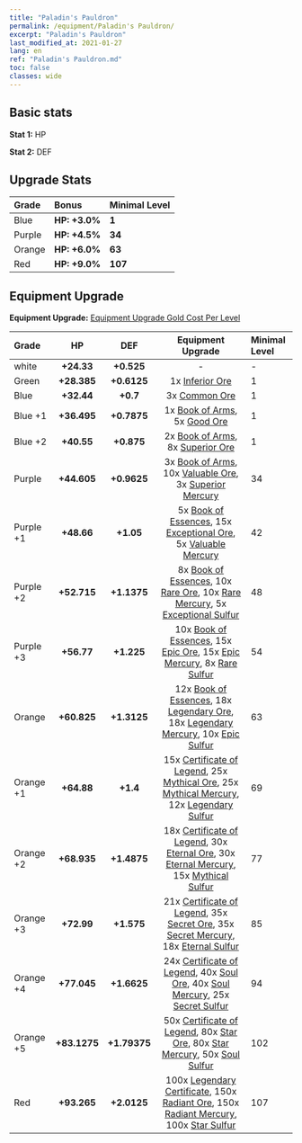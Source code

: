 ```yaml
---
title: "Paladin's Pauldron"
permalink: /equipment/Paladin's Pauldron/
excerpt: "Paladin's Pauldron"
last_modified_at: 2021-01-27
lang: en
ref: "Paladin's Pauldron.md"
toc: false
classes: wide
---
```


## Basic stats
 **Stat 1:** HP

 **Stat 2:** DEF

## Upgrade Stats

  |     Grade    |   Bonus | Minimal Level | 
  |:-------------|:--------|:--------------| 
  | Blue | **HP: +3.0%** | **1** | 
  | Purple | **HP: +4.5%** | **34** | 
  | Orange | **HP: +6.0%** | **63** | 
  | Red | **HP: +9.0%** | **107** | 


## Equipment Upgrade
 **Equipment Upgrade:** [Equipment Upgrade Gold Cost Per Level](/equipment/EquipmentUpgradeCostPerLevel/) 

  |          Grade      | HP | DEF | Equipment Upgrade | Minimal Level |
  |:--------------------|:---------:|:---------:|:----------------:|:--------------|
  | white | **+24.33** | **+0.525** | - | - |
  | Green | **+28.385** | **+0.6125** | 1x [ Inferior Ore](/Items/mat_103/) | 1 |
  | Blue | **+32.44** | **+0.7** | 3x [ Common Ore](/Items/mat_39/) | 1 |
  | Blue +1 | **+36.495** | **+0.7875** | 1x [ Book of Arms](/Items/mat_32/), 5x [ Good Ore](/Items/mat_78/) | 1 |
  | Blue +2 | **+40.55** | **+0.875** | 2x [ Book of Arms](/Items/mat_71/), 8x [ Superior Ore](/Items/mat_13/) | 1 |
  | Purple | **+44.605** | **+0.9625** | 3x [ Book of Arms](/Items/mat_6/), 10x [ Valuable Ore](/Items/mat_55/), 3x [ Superior Mercury](/Items/mat_15/) | 34 |
  | Purple +1 | **+48.66** | **+1.05** | 5x [ Book of Essences](/Items/mat_44/), 15x [ Exceptional Ore](/Items/mat_67/), 5x [ Valuable Mercury](/Items/mat_58/) | 42 |
  | Purple +2 | **+52.715** | **+1.1375** | 8x [ Book of Essences](/Items/mat_84/), 10x [ Rare Ore](/Items/mat_2/), 10x [ Rare Mercury](/Items/mat_29/), 5x [ Exceptional Sulfur](/Items/mat_1/) | 48 |
  | Purple +3 | **+56.77** | **+1.225** | 10x [ Book of Essences](/Items/mat_20/), 15x [ Epic Ore](/Items/mat_42/), 15x [ Epic Mercury](/Items/mat_70/), 8x [ Rare Sulfur](/Items/mat_46/) | 54 |
  | Orange | **+60.825** | **+1.3125** | 12x [ Book of Essences](/Items/mat_60/), 18x [ Legendary Ore](/Items/mat_81/), 18x [ Legendary Mercury](/Items/mat_3/), 10x [ Epic Sulfur](/Items/mat_83/) | 63 |
  | Orange +1 | **+64.88** | **+1.4** | 15x [ Certificate of Legend](/Items/mat_96/), 25x [ Mythical Ore](/Items/mat_23/), 25x [ Mythical Mercury](/Items/mat_50/), 12x [ Legendary Sulfur](/Items/mat_18/) | 69 |
  | Orange +2 | **+68.935** | **+1.4875** | 18x [ Certificate of Legend](/Items/mat_25/), 30x [ Eternal Ore](/Items/mat_36/), 30x [ Eternal Mercury](/Items/mat_62/), 15x [ Mythical Sulfur](/Items/mat_35/) | 77 |
  | Orange +3 | **+72.99** | **+1.575** | 21x [ Certificate of Legend](/Items/mat_38/), 35x [ Secret Ore](/Items/mat_99/), 35x [ Secret Mercury](/Items/mat_22/), 18x [ Eternal Sulfur](/Items/mat_97/) | 85 |
  | Orange +4 | **+77.045** | **+1.6625** | 24x [ Certificate of Legend](/Items/mat_100/), 40x [ Soul Ore](/Items/mat_8/), 40x [ Soul Mercury](/Items/mat_34/), 25x [ Secret Sulfur](/Items/mat_7/) | 94 |
  | Orange +5 | **+83.1275** | **+1.79375** | 50x [ Certificate of Legend](/Items/mat_11/), 80x [ Star Ore](/Items/mat_72/), 80x [ Star Mercury](/Items/mat_98/), 50x [ Soul Sulfur](/Items/mat_73/) | 102 |
  | Red | **+93.265** | **+2.0125** | 100x [ Legendary Certificate](/Items/mat_76/), 150x [ Radiant Ore](/Items/mat_88/), 150x [ Radiant Mercury](/Items/mat_24/), 100x [ Star Sulfur](/Items/mat_101/) | 107 |

